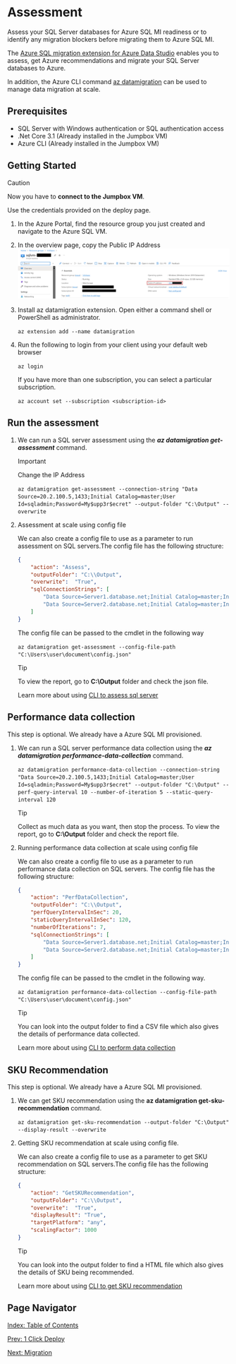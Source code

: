 # Assessment

Assess your SQL Server databases for Azure SQL MI readiness or to identify any migration blockers before migrating them to Azure SQL MI.

The [Azure SQL migration extension for Azure Data Studio](https://learn.microsoft.com/en-us/sql/azure-data-studio/extensions/azure-sql-migration-extension?view=sql-server-ver16) enables you to assess, get Azure recommendations and migrate your SQL Server databases to Azure.

In addition, the Azure CLI command [az datamigration](https://learn.microsoft.com/en-us/cli/azure/datamigration?view=azure-cli-latest) can be used to manage data migration at scale.

## Prerequisites

- SQL Server with Windows authentication or SQL authentication access
- .Net Core 3.1 (Already installed in the Jumpbox VM)
- Azure CLI (Already installed in the Jumpbox VM)  

## Getting Started

> [!CAUTION]
>
> Now you have to **connect to the Jumpbox VM**.
>
> Use the credentials provided on the deploy page.

1. In the Azure Portal, find the resource group you just created and navigate to the Azure SQL VM.
2. In the overview page, copy the Public IP Address
    ![sqlvm-ip](../media/sqlvm-ip.png)

3. Install az datamigration extension. Open either a command shell or PowerShell as administrator.

    `az extension add --name datamigration`

4. Run the following to login from your client using your default web browser

    `az login`

    If you have more than one subscription, you can select a particular subscription.

    `az account set --subscription <subscription-id>`

## Run the assessment

1. We can run a SQL server assessment using the ***az datamigration get-assessment*** command.

    > [!IMPORTANT]
    > Change the IP Address

    `az datamigration get-assessment --connection-string "Data Source=20.2.100.5,1433;Initial Catalog=master;User Id=sqladmin;Password=My$upp3r$ecret" --output-folder "C:\Output" --overwrite`

2. Assessment at scale using config file

    We can also create a config file to use as a parameter to run assessment on SQL servers.The config file has the following structure:

    ```json
    {
        "action": "Assess",
        "outputFolder": "C:\\Output",
        "overwrite":  "True",
        "sqlConnectionStrings": [
            "Data Source=Server1.database.net;Initial Catalog=master;Integrated Security=True;",
            "Data Source=Server2.database.net;Initial Catalog=master;Integrated Security=True;"
        ]
    }
    ```

    The config file can be passed to the cmdlet in the following way

    `az datamigration get-assessment --config-file-path "C:\Users\user\document\config.json"`

    > [!TIP]
    > To view the report, go to **C:\Output** folder and check the json file.

    Learn more about using [CLI to assess sql server](https://github.com/Azure-Samples/data-migration-sql/blob/main/CLI/sql-server-assessment.md)

## Performance data collection

This step is optional. We already have a Azure SQL MI provisioned.

1. We can run a SQL server performance data collection using the ***az datamigration performance-data-collection*** command.

    `az datamigration performance-data-collection --connection-string "Data Source=20.2.100.5,1433;Initial Catalog=master;User Id=sqladmin;Password=My$upp3r$ecret" --output-folder "C:\Output" --perf-query-interval 10 --number-of-iteration 5 --static-query-interval 120`

    > [!TIP]
    > Collect as much data as you want, then stop the process.
    > To view the report, go to **C:\Output** folder and check the report file.

2. Running performance data collection at scale using config file

    We can also create a config file to use as a parameter to run performance data collection on SQL servers.
    The config file has the following structure:

    ```json
    {
        "action": "PerfDataCollection",
        "outputFolder": "C:\\Output",
        "perfQueryIntervalInSec": 20,
        "staticQueryIntervalInSec": 120,
        "numberOfIterations": 7,
        "sqlConnectionStrings": [
            "Data Source=Server1.database.net;Initial Catalog=master;Integrated Security=True;",
            "Data Source=Server2.database.net;Initial Catalog=master;Integrated Security=True;"
        ]
    }
    ```

    The config file can be passed to the cmdlet in the following way.

    `az datamigration performance-data-collection --config-file-path "C:\Users\user\document\config.json"`

    > [!TIP]
    > You can look into the output folder to find a CSV file which also gives the details of performance data collected.

    Learn more about using [CLI to perform data collection](https://github.com/Azure-Samples/data-migration-sql/blob/main/CLI/sql-server-sku-recommendation.md#performance-data-collection-using-connection-string)

## SKU Recommendation

This step is optional. We already have a Azure SQL MI provisioned.

1. We can get SKU recommendation using the **az datamigration get-sku-recommendation** command.

    `az datamigration get-sku-recommendation --output-folder "C:\Output" --display-result --overwrite`

2. Getting SKU recommendation at scale using config file.

    We can also create a config file to use as a parameter to get SKU recommendation on SQL servers.The config file has the following structure:

    ```json
    {
        "action": "GetSKURecommendation",
        "outputFolder": "C:\\Output",
        "overwrite":  "True",
        "displayResult": "True",
        "targetPlatform": "any",
        "scalingFactor": 1000
    }
    ```

    > [!TIP]
    > You can look into the output folder to find a HTML file which also gives the details of SKU being recommended.

    Learn more about using [CLI to get SKU recommendation](https://github.com/Azure-Samples/data-migration-sql/blob/main/CLI/sql-server-sku-recommendation.md#performance-data-collection-using-connection-string)

## Page Navigator

[Index: Table of Contents](../index.md)

[Prev: 1 Click Deploy](../deploy/README.md)

[Next: Migration](../migration/README.md)
